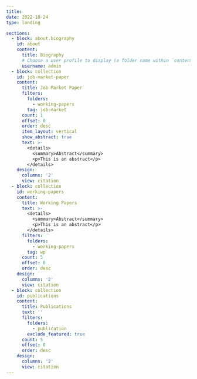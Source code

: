 ```yaml
---
title:
date: 2022-10-24
type: landing

sections:
  - block: about.biography
    id: about
    content:
      title: Biography
      # Choose a user profile to display (a folder name within `content/authors/`)
      username: admin
  - block: collection
    id: job-market-paper
    content:
      title: Job Market Paper
      filters:
        folders:
          - working-papers
        tag: job-market
      count: 1
      offset: 0
      order: desc
      item_layout: vertical
      show_abstract: true
      text: >-
        <details>
          <summary>Abstract</summary>
          <p>This is an abstract</p>
        </details>
    design:
      columns: '2'
      view: citation
  - block: collection
    id: working-papers
    content:
      title: Working Papers
      text: >-
        <details>
          <summary>Abstract</summary>
          <p>This is an abstract</p>
        </details>
      filters:
        folders:
          - working-papers
        tag: wp
      count: 5
      offset: 0
      order: desc
    design:
      columns: '2'
      view: citation
  - block: collection
    id: publications
    content:
      title: Publications
      text: ''
      filters:
        folders:
          - publication
        exclude_featured: true
      count: 5
      offset: 0
      order: desc
    design:
      columns: '2'
      view: citation
---
```

